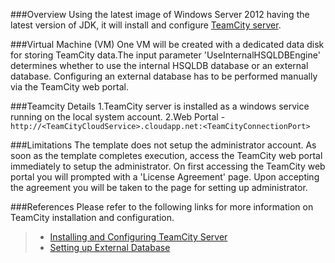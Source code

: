 ###Overview
Using the latest image of Windows Server 2012 having the latest version of JDK, it will install and configure [TeamCity server](https://www.jetbrains.com/teamcity/).

###Virtual Machine (VM)
One VM will be created with a dedicated data disk for storing TeamCity data.The input parameter 'UseInternalHSQLDBEngine' determines whether to use the internal HSQLDB database or an external database. Configuring an external database has to be performed manually via the TeamCity web portal.

###Teamcity Details
1.TeamCity server is installed as a windows service running on the local system account.
2.Web Portal - `http://<TeamCityCloudService>.cloudapp.net:<TeamCityConnectionPort>`

###Limitations
The template does not setup the administrator account. As soon as the template completes execution, access the TeamCity web portal immediately to setup the administrator. On first accessing the TeamCity web portal you will prompted with a 'License Agreement' page. Upon accepting the agreement you will be taken to the page for setting up administrator.

###References
Please refer to the following links for more information on TeamCity installation and configuration.
> - [Installing and Configuring TeamCity Server](https://confluence.jetbrains.com/display/TCD8/Installing+and+Configuring+the+TeamCity+Server)
> - [Setting up External Database](https://confluence.jetbrains.com/display/TCD8/Setting+up+an+External+Database)
